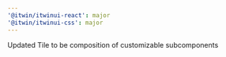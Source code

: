 ```yaml
---
'@itwin/itwinui-react': major
'@itwin/itwinui-css': major
---
```


Updated Tile to be composition of customizable subcomponents

